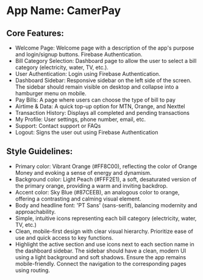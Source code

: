 # **App Name**: CamerPay

## Core Features:

- Welcome Page: Welcome page with a description of the app's purpose and login/signup buttons. Firebase Authentication.
- Bill Category Selection: Dashboard page to allow the user to select a bill category (electricity, water, TV, etc.).
- User Authentication: Login using Firebase Authentication.
- Dashboard Sidebar: Responsive sidebar on the left side of the screen. The sidebar should remain visible on desktop and collapse into a hamburger menu on mobile.
- Pay Bills: A page where users can choose the type of bill to pay
- Airtime & Data: A quick top-up option for MTN, Orange, and Nexttel
- Transaction History: Displays all completed and pending transactions
- My Profile: User settings, phone number, email, etc.
- Support: Contact support or FAQs
- Logout: Signs the user out using Firebase Authentication

## Style Guidelines:

- Primary color: Vibrant Orange (#FF8C00), reflecting the color of Orange Money and evoking a sense of energy and dynamism.
- Background color: Light Peach (#FFF2E1), a soft, desaturated version of the primary orange, providing a warm and inviting backdrop.
- Accent color: Sky Blue (#87CEEB), an analogous color to orange, offering a contrasting and calming visual element.
- Body and headline font: 'PT Sans' (sans-serif), balancing modernity and approachability.
- Simple, intuitive icons representing each bill category (electricity, water, TV, etc.)
- Clean, mobile-first design with clear visual hierarchy. Prioritize ease of use and quick access to key functions.
- Highlight the active section and use icons next to each section name in the dashboard sidebar. The sidebar should have a clean, modern UI using a light background and soft shadows. Ensure the app remains mobile-friendly. Connect the navigation to the corresponding pages using routing.